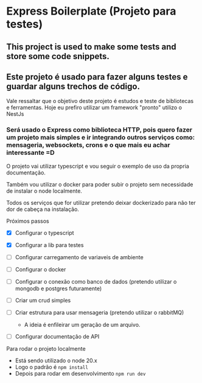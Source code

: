 # Express Boilerplate (Projeto para testes)

## This project is used to make some tests and store some code snippets.
## Este projeto é usado para fazer alguns testes e guardar alguns trechos de código.

Vale ressaltar que o objetivo deste projeto é estudos e teste de bibliotecas e ferramentas.
Hoje eu prefiro utilizar um framework "pronto" utilizo o NestJs


### Será usado o Express como biblioteca HTTP, pois quero fazer um projeto mais simples e ir integrando outros serviços como: mensageria, websockets, crons e o que mais eu achar interessante =D

O projeto vai utilizar typescript e vou seguir o exemplo de uso da propria documentação.

Também vou utilizar o docker para poder subir o projeto sem necessidade de instalar o node localmente.

Todos os serviços que for utilizar pretendo deixar dockerizado para não ter dor de cabeça na instalação.

Próximos passos

- [X] Configurar o typescript
- [X] Configurar a lib para testes
- [ ] Configurar carregamento de variaveis de ambiente
- [ ] Configurar o docker
- [ ] Configurar o conexão como banco de dados (pretendo utilizar o mongodb e postgres futuramente)
- [ ] Criar um crud simples
- [ ] Criar estrutura para usar mensageria (pretendo utilizar o rabbitMQ)
    - A ideia é enfileirar um geração de um arquivo.
- [ ] Configurar documentação de API 



Para rodar o projeto localmente
 - Está sendo utilizado o node 20.x
 - Logo o padrão é `npm install`
 - Depois para rodar em desenvolvimento `npm run dev`





